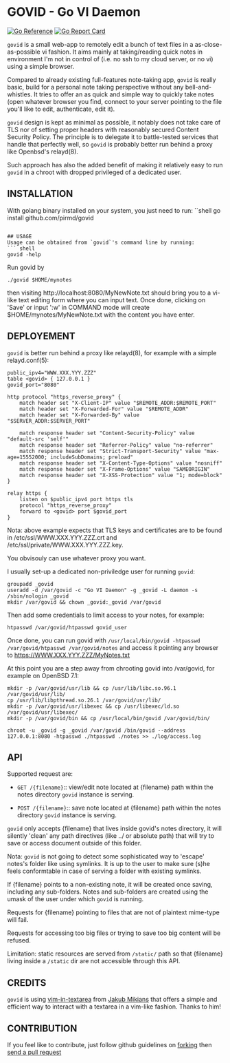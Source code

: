 # GOVID - Go VI Daemon

[![Go Reference](https://pkg.go.dev/badge/github.com/pirmd/govid.svg)](https://pkg.go.dev/github.com/pirmd/govid)
[![Go Report Card](https://goreportcard.com/badge/github.com/pirmd/rvi)](https://goreportcard.com/report/github.com/pirmd/govid)

`govid` is a small web-app to remotely edit a bunch of text files in a
as-close-as-possible vi fashion. It aims mainly at taking/reading quick notes
in environment I'm not in control of (i.e. no ssh to my cloud server, or no vi)
using a simple browser.

Compared to already existing full-features note-taking app, `govid` is really
basic, build for a personal note taking perspective without any bell-and-whistles.
It tries to offer an as quick and simple way to quickly take notes (open
whatever browser you find, connect to your server pointing to the file you'll
like to edit, authenticate, edit it).

`govid` design is kept as minimal as possible, it notably does not take care of
TLS nor of setting proper headers with reasonably secured Content Security
Policy. The principle is to delegate it to battle-tested services that handle
that perfectly well, so `govid` is probably better run behind a proxy like
Openbsd's relayd(8).

Such approach has also the added benefit of making it relatively easy to run
`govid` in a chroot with dropped privileged of a dedicated user.

## INSTALLATION
With golang binary installed on your system, you just need to run:
̀``shell
go install github.com/pirmd/govid
```

## USAGE
Usage can be obtained from `govid`'s command line by running:
``` shell
govid -help
```

Run govid by
``` shell
./govid $HOME/mynotes
```

then visiting http://localhost:8080/MyNewNote.txt should bring you to a vi-like
text editing form where you can input text. Once done, clicking on 'Save' or
input ':w' in COMMAND mode will create $HOME/mynotes/MyNewNote.txt with the
content you have enter.

## DEPLOYEMENT

`govid` is better run behind a proxy like relayd(8), for example with a simple
relayd.conf(5):
``` shell
public_ipv4="WWW.XXX.YYY.ZZZ"
table <govid> { 127.0.0.1 }
govid_port="8080"

http protocol "https_reverse_proxy" {
    match header set "X-Client-IP" value "$REMOTE_ADDR:$REMOTE_PORT"
    match header set "X-Forwarded-For" value "$REMOTE_ADDR"
    match header set "X-Forwarded-By" value "$SERVER_ADDR:$SERVER_PORT"

    match response header set "Content-Security-Policy" value "default-src 'self'"
    match response header set "Referrer-Policy" value "no-referrer"
    match response header set "Strict-Transport-Security" value "max-age=15552000; includeSubDomains; preload"
    match response header set "X-Content-Type-Options" value "nosniff"
    match response header set "X-Frame-Options" value "SAMEORIGIN"
    match response header set "X-XSS-Protection" value "1; mode=block"
}

relay https {
    listen on $public_ipv4 port https tls
    protocol "https_reverse_proxy"
    forward to <govid> port $govid_port
}
```

Nota: above example expects that TLS keys and certificates are to be found in
/etc/ssl/WWW.XXX.YYY.ZZZ.crt and /etc/ssl/private/WWW.XXX.YYY.ZZZ.key.

You obvisouly can use whatever proxy you want.

I usually set-up a dedicated non-priviledge user for running `govid`:
``` shell
groupadd _govid
useradd -d /var/govid -c "Go VI Daemon" -g _govid -L daemon -s /sbin/nologin _govid
mkdir /var/govid && chown _govid:_govid /var/govid
```

Then add some credentials to limit access to your notes, for example:
``` shell
htpasswd /var/govid/htpasswd govid_user
```

Once done, you can run govid with `/usr/local/bin/govid -htpasswd /var/govid/htpasswd /var/govid/notes`
and access it pointing any browser to https://WWW.XXX.YYY.ZZZ/MyNotes.txt

At this point you are a step away from chrooting govid into /var/govid, for example on OpenBSD 7.1:
``` shell
mkdir -p /var/govid/usr/lib && cp /usr/lib/libc.so.96.1 /var/govid/usr/lib/
cp /usr/lib/libpthread.so.26.1 /var/govid/usr/lib/
mkdir -p /var/govid/usr/libexec && cp /usr/libexec/ld.so /var/govid/usr/libexec/
mkdir -p /var/govid/bin && cp /usr/local/bin/govid /var/govid/bin/

chroot -u _govid -g _govid /var/govid /bin/govid --address 127.0.0.1:8080 -htpasswd ./htpasswd ./notes >> ./log/access.log
```

## API
Supported request are:
+ `GET /{filename}`:: view/edit note located at {filename} path within the notes
directory `govid` instance is serving.

+ `POST /{filename}`:: save note located at {filename} path within the notes
directory `govid` instance is serving.

`govid` only accepts {filename} that lives inside govid's notes directory, it
will silently 'clean' any path directives (like ../ or absolute path) that will
try to save or access document outside of this folder.

Nota: `govid` is not going to detect some sophisticated way to 'escape' notes's
folder like using symlinks. It is up to the user to make sure (s)he feels
conformtable in case of serving a folder with existing symlinks.

If {filename} points to a non-existing note, it will be created once saving,
including any sub-folders. Notes and sub-folders are created using the umask of
the user under which `govid` is running.

Requests for {filename} pointing to files that are not of plaintext mime-type
will fail.

Requests for accessing too big files or trying to save too big content will be
refused.

Limitation: static resources are served from `/static/` path so that {filename}
living inside a `/static` dir are not accessible through this API.


## CREDITS
`govid` is using
[vim-in-textarea](https://github.com/jakub-m/vim-in-textarea) from
[Jakub Mikians](https://github.com/jakub-m) that offers a simple
and efficient way to interact with a textarea in a vim-like
fashion. Thanks to him!


## CONTRIBUTION
If you feel like to contribute, just follow github guidelines on
[forking](https://help.github.com/articles/fork-a-repo/) then [send a pull
request](https://help.github.com/articles/creating-a-pull-request/)


[modeline]: # ( vim: set fenc=utf-8 spell spl=en: )
